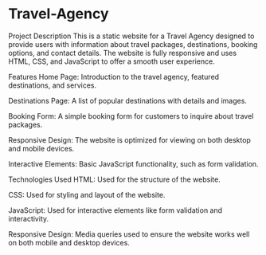 # Travel-Agency

Project Description
This is a static website for a Travel Agency designed to provide users with information about travel packages, destinations, booking options, and contact details. The website is fully responsive and uses HTML, CSS, and JavaScript to offer a smooth user experience.

Features
Home Page: Introduction to the travel agency, featured destinations, and services.

Destinations Page: A list of popular destinations with details and images.

Booking Form: A simple booking form for customers to inquire about travel packages.

Responsive Design: The website is optimized for viewing on both desktop and mobile devices.

Interactive Elements: Basic JavaScript functionality, such as form validation.

Technologies Used
HTML: Used for the structure of the website.

CSS: Used for styling and layout of the website.

JavaScript: Used for interactive elements like form validation and interactivity.

Responsive Design: Media queries used to ensure the website works well on both mobile and desktop devices.

